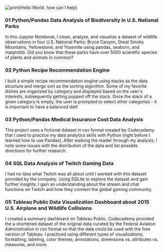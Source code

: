 ![print(Hello World, how can I help)](https://user-images.githubusercontent.com/75530429/209966421-a616e523-7162-4a9c-b432-5867644db18a.png)

### 01 Python/Pandas Data Analysis of Biodiversity in U.S. National Parks
In this Jupyter Notebook, I clean, analyze, and visualize a dataset of wildlife observations in four U.S. National Parks: Bryce Canyon, Great Smoky Mountains, Yellowstone, and Yosemite using pandas, seaborn, and matplotlib. Did you know that these parks have over 5000 scientific species of plants and animals in common?

### 02 Python Recipe Recommendation Engine
I built a simple recipe recommendation engine using stacks as the data structure and merge sort as the sorting algorithm. Some of my favorite dishes are organized by category and displayed based on the user's interests, subsequently getting popped off the stack. Once the stack of a given category is empty, the user is prompted to select other categories - it is important to have a balanced diet!

### 03 Python/Pandas Medical Insurance Cost Data Analysis
This project uses a fictional dataset in csv format created by Codecademy that I used to practice my data analytics skills with Python (right before I learned how to use Pandas). After walking the reader through my analysis, I note some issues with the distribution of the data and list possible directions for further research.

### 04 SQL Data Analysis of Twitch Gaming Data
I had no idea what Twitch was all about until I worked with this dataset provided by the company. Using SQLite to explore the dataset and gain further insights, I gain an understanding about the stream and chat functions on Twitch and how they connect the global gaming community.

### 05 Tableau Public Data Visualization Dashboard about 2015 U.S. Airplane and Wildlife Collisions
I created a summary dashboard on Tableau Public. Codecademy provided the a shortened dataset of the original data curated by the Federal Aviation Administration in csv format so that the data could be used with the free version of Tableau. I practiced using different types of visualizations, formatting, labeling, color themes, annotations, dimensions vs. attributes vs. measures, and more.
